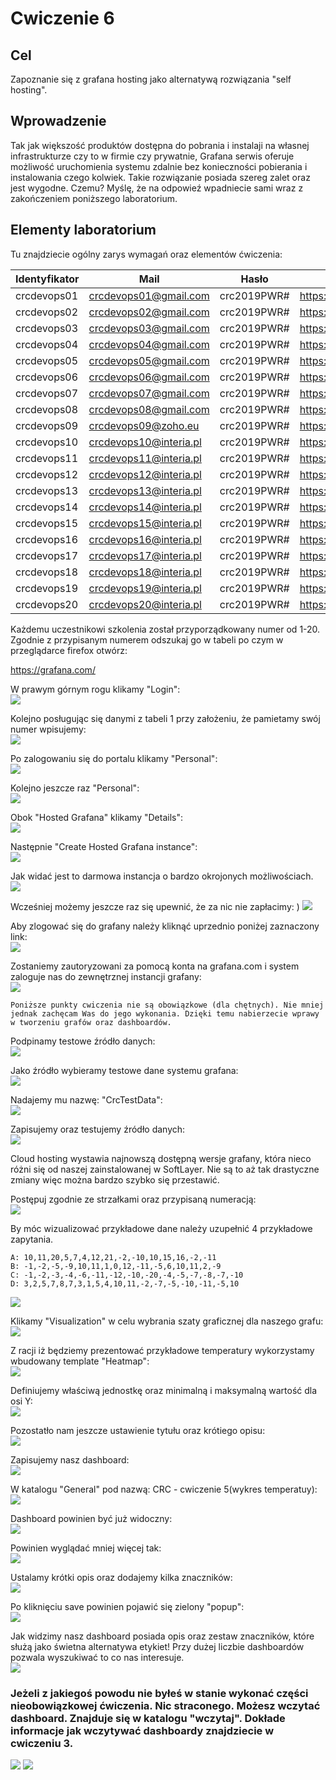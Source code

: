 # Cwiczenie 6

## Cel
Zapoznanie się z grafana hosting jako alternatywą rozwiązania "self hosting".

## Wprowadzenie
Tak jak większość produktów dostępna do pobrania i instalaji na własnej infrastrukturze czy to w firmie czy prywatnie, Grafana serwis oferuje możliwość uruchomienia systemu zdalnie bez konieczności pobierania i instalowania czego kolwiek. Takie rozwiązanie posiada szereg zalet oraz jest wygodne. Czemu? Myślę, że na odpowieź wpadniecie sami wraz z zakończeniem poniższego laboratorium.

## Elementy laboratorium

Tu znajdziecie ogólny zarys wymagań oraz elementów ćwiczenia:

| Identyfikator | Mail                    | Hasło       | link instancji                  |
|---------------|-------------------------|-------------|---------------------------------|
| crcdevops01   | crcdevops01@gmail.com   | crc2019PWR# | https://crcdevops01.grafana.net |
| crcdevops02   | crcdevops02@gmail.com   | crc2019PWR# | https://crcdevops02.grafana.net |
| crcdevops03   | crcdevops03@gmail.com   | crc2019PWR# | https://crcdevops03.grafana.net |
| crcdevops04   | crcdevops04@gmail.com   | crc2019PWR# | https://crcdevops04.grafana.net |
| crcdevops05   | crcdevops05@gmail.com   | crc2019PWR# | https://crcdevops05.grafana.net |
| crcdevops06   | crcdevops06@gmail.com   | crc2019PWR# | https://crcdevops06.grafana.net |
| crcdevops07   | crcdevops07@gmail.com   | crc2019PWR# | https://crcdevops07.grafana.net |
| crcdevops08   | crcdevops08@gmail.com   | crc2019PWR# | https://crcdevops08.grafana.net |
| crcdevops09   | crcdevops09@zoho.eu     | crc2019PWR# | https://crcdevops09.grafana.net |
| crcdevops10   | crcdevops10@interia.pl  | crc2019PWR# | https://crcdevops10.grafana.net |
| crcdevops11   | crcdevops11@interia.pl  | crc2019PWR# | https://crcdevops11.grafana.net |
| crcdevops12   | crcdevops12@interia.pl  | crc2019PWR# | https://crcdevops12.grafana.net |
| crcdevops13   | crcdevops13@interia.pl  | crc2019PWR# | https://crcdevops13.grafana.net |
| crcdevops14   | crcdevops14@interia.pl  | crc2019PWR# | https://crcdevops14.grafana.net |
| crcdevops15   | crcdevops15@interia.pl  | crc2019PWR# | https://crcdevops15.grafana.net |
| crcdevops16   | crcdevops16@interia.pl  | crc2019PWR# | https://crcdevops16.grafana.net |
| crcdevops17   | crcdevops17@interia.pl  | crc2019PWR# | https://crcdevops17.grafana.net |
| crcdevops18   | crcdevops18@interia.pl  | crc2019PWR# | https://crcdevops18.grafana.net |
| crcdevops19   | crcdevops19@interia.pl  | crc2019PWR# | https://crcdevops19.grafana.net |
| crcdevops20   | crcdevops20@interia.pl  | crc2019PWR# | https://crcdevops20.grafana.net |

Każdemu uczestnikowi szkolenia został przyporządkowany numer od 1-20. Zgodnie z przypisanym numerem odszukaj go w tabeli po czym w przeglądarce firefox otwórz:

https://grafana.com/

W prawym górnym rogu klikamy "Login":<br/>
![](src/grafana-cloud-01.jpg "")

Kolejno posługując się danymi z tabeli 1 przy założeniu, że pamietamy swój numer wpisujemy:<br/>
![](src/grafana-cloud-02.jpg "")

Po zalogowaniu się do portalu klikamy "Personal":<br/>
![](src/grafana-cloud-03.jpg "")

Kolejno jeszcze raz "Personal":<br/>
![](src/grafana-cloud-04.jpg "")

Obok "Hosted Grafana" klikamy "Details":<br>
![](src/grafana-cloud-05.jpg "")

Następnie "Create Hosted Grafana instance":<br>
![](src/grafana-cloud-06.jpg "")

Jak widać jest to darmowa instancja o bardzo okrojonych możliwościach.
![](src/grafana-cloud-07.jpg "")

Wcześniej możemy jeszcze raz się upewnić, że za nic nie zapłacimy: )
![](src/grafana-cloud-09.jpg "")

Aby zlogować się do grafany należy kliknąć uprzednio poniżej zaznaczony link:<br>
![](src/grafana-cloud-08.jpg "")

Zostaniemy zautoryzowani za pomocą konta na grafana.com i system zaloguje nas do zewnętrznej instancji grafany:<br/>
![](src/grafana-cloud-10.jpg "")

`Poniższe punkty cwiczenia nie są obowiązkowe (dla chętnych). Nie mniej jednak zachęcam Was do jego wykonania. Dzięki temu nabierzecie wprawy w tworzeniu grafów oraz dashboardów.`

Podpinamy testowe źródło danych:</br>
![](src/grafana-cloud-11.jpg "")

Jako źródło wybieramy testowe dane systemu grafana:<br/>
![](src/grafana-cloud-12.jpg "")

Nadajemy mu nazwę: "CrcTestData":<br/>
![](src/grafana-cloud-13.jpg "")

Zapisujemy oraz testujemy źródło danych:</br>
![](src/grafana-cloud-14.jpg "")

Cloud hosting wystawia najnowszą dostępną wersje grafany, która nieco różni się od naszej zainstalowanej w SoftLayer. Nie są to aż tak drastyczne zmiany więc można bardzo szybko się przestawić.

Postępuj zgodnie ze strzałkami oraz przypisaną numeracją:<br/>
![](src/grafana-cloud-15.jpg "")

By móc wizualizować przykładowe dane należy uzupełnić 4 przykładowe zapytania.
```
A: 10,11,20,5,7,4,12,21,-2,-10,10,15,16,-2,-11
B: -1,-2,-5,-9,10,11,1,0,12,-11,-5,6,10,11,2,-9
C: -1,-2,-3,-4,-6,-11,-12,-10,-20,-4,-5,-7,-8,-7,-10
D: 3,2,5,7,8,7,3,1,5,4,10,11,-2,-7,-5,-10,-11,-5,10
```

![](src/grafana-cloud-16.jpg "")

Klikamy "Visualization" w celu wybrania szaty graficznej dla naszego grafu:<br/>
![](src/grafana-cloud-17.jpg "")

Z racji iż będziemy prezentować przykładowe temperatury wykorzystamy wbudowany template "Heatmap":<br/>
![](src/grafana-cloud-18.jpg "")

Definiujemy właściwą jednostkę oraz minimalną i maksymalną wartość dla osi Y:<br/>
![](src/grafana-cloud-19.jpg "")

Pozostatło nam jeszcze ustawienie tytułu oraz krótiego opisu:<br/>
![](src/grafana-cloud-20.jpg "")

Zapisujemy nasz dashboard:<br/>
![](src/grafana-cloud-21.jpg "")

W katalogu "General" pod nazwą: CRC - cwiczenie 5(wykres temperatuy):<br/>
![](src/grafana-cloud-22.jpg "")

Dashboard powinien być już widoczny:<br/>
![](src/grafana-cloud-23.jpg "")

Powinien wyglądać mniej więcej tak:<br/>
![](src/grafana-cloud-24.jpg "")

Ustalamy krótki opis oraz dodajemy kilka znaczników:<br/>
![](src/grafana-cloud-25.jpg "")

Po kliknięciu save powinien pojawić się zielony "popup":<br/>
![](src/grafana-cloud-26.jpg "")

Jak widzimy nasz dashboard posiada opis oraz zestaw znaczników, które służą jako świetna alternatywa etykiet! Przy dużej liczbie dashboardów pozwala wyszukiwać to co nas interesuje.<br/>
![](src/grafana-cloud-27.jpg "")

### Jeżeli z jakiegoś powodu nie byłeś w stanie wykonać części nieobowiązkowej ćwiczenia. Nic straconego. Możesz wczytać dashboard. Znajduje się w katalogu "wczytaj". Dokłade informacje jak wczytywać dashboardy znajdziecie w cwiczeniu 3.


[<img src="../images/prev.png">](../../cwiczenia/5/cwiczenie5.md)
[<img src="../images/next.png">](../../cwiczenia/7/cwiczenie7.md)

